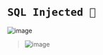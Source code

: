 # `SQL Injected 💉`

![image](https://user-images.githubusercontent.com/50515418/226172612-012af599-dc10-4069-91a2-9e1e408e98c3.png)

> ![image](https://user-images.githubusercontent.com/50515418/226172522-7846f8fe-18d5-4e93-86d6-ea12341fa3bd.png)
